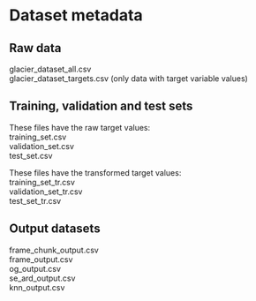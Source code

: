 # Dataset metadata

## Raw data

glacier_dataset_all.csv \
glacier_dataset_targets.csv (only data with target variable values) 

## Training, validation and test sets

These files have the raw target values: \
training_set.csv \
validation_set.csv \
test_set.csv

These files have the transformed target values: \
training_set_tr.csv \
validation_set_tr.csv \
test_set_tr.csv

## Output datasets

frame_chunk_output.csv \
frame_output.csv \
og_output.csv \
se_ard_output.csv \
knn_output.csv
